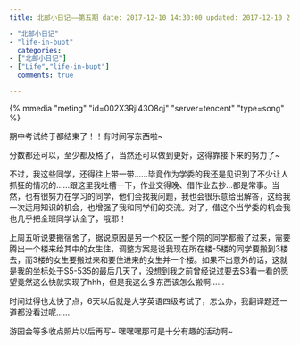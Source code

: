 ```yaml
---
title: 北邮小日记——第五期 date: 2017-12-10 14:30:00 updated: 2017-12-10 23:59:59 tags:

- "北邮小日记"
- "life-in-bupt"
  categories:
- ["北邮小日记"]
- ["Life","life-in-bupt"]
  comments: true

---
```


{% mmedia "meting" "id=002X3RjI43O8qj" "server=tencent" "type=song" %}

期中考试终于都结束了！！有时间写东西啦~

分数都还可以，至少都及格了，当然还可以做到更好，这得靠接下来的努力了~

不过，我这些同学，还得往上带一带……毕竟作为学委的我还是见识到了不少让人抓狂的情况的……跟这里我吐槽一下，作业交得晚、借作业去抄…都是常事。当然，也有很努力在学习的同学，他们会找我问题，我也会很乐意给出解答，这给我一次运用知识的机会，也增强了我和同学们的交流。对了，借这个当学委的机会我也几乎把全班同学认全了，哦耶！

上周五听说要搬宿舍了，据说原因是另一个校区一整个院的同学都搬了过来，需要腾出一个楼来给其中的女生住，调整方案是说我现在所在楼-5楼的同学要搬到3楼去，而3楼的女生要搬过来和要住进来的女生并一个楼。如果不出意外的话，这就是我的坐标处于S5-535的最后几天了，没想到我之前曾经说过要去S3看一看的愿望竟然这么快就实现了hhh，但是我这么多东西该怎么搬啊……

时间过得也太快了点，6天以后就是大学英语四级考试了，怎么办，我翻译题还一道都没看过呢……

游园会等多收点照片以后再写~ 嘿嘿嘿那可是十分有趣的活动啊~
